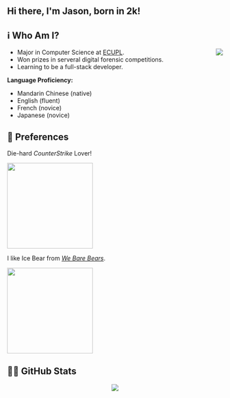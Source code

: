 <h2>Hi there, I'm Jason, born in 2k!</h2>

## ℹ Who Am I?

<img align="right" src="https://github-readme-stats.vercel.app/api/top-langs/?username=Jas0n2k"></img>
- Major in Computer Science at [ECUPL](https://www.ecupl.edu.cn). 
- Won prizes in serveral digital forensic competitions.
- Learning to be a full-stack developer.

<b>Language Proficiency: </b>
 - Mandarin Chinese (native)
 - English (fluent)
 - French (novice)
 - Japanese (novice)



## 💙 Preferences
<p>Die-hard <em>CounterStrike</em> Lover!</p>
<img src="https://media.giphy.com/media/1wmP98G5dtN4cxG93x/giphy.gif" width="200"></img>

<p>I like Ice Bear from <em><a href="https://en.wikipedia.org/wiki/We_Bare_Bears">We Bare Bears</a></em>.</p>
<img align="center" src="https://media.giphy.com/media/fYqzzDxirohL3ztWco/giphy.gif" width="200"></img>

## 👨‍💻 GitHub Stats

<p align="center"><img src="https://github-readme-stats.vercel.app/api?username=Jas0n2k&show_icons=true"></img></p>
